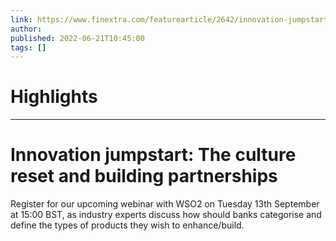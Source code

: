 ```yaml
---
link: https://www.finextra.com/featurearticle/2642/innovation-jumpstart-the-culture-reset-and-building-partnerships?utm_medium=rssfinextra&utm_source=finextrafeed
author: 
published: 2022-06-21T10:45:00
tags: []
---
```

# Highlights


---
# Innovation jumpstart: The culture reset and building partnerships
Register for our upcoming webinar with WSO2 on Tuesday 13th September at 15:00 BST, as industry experts discuss how should banks categorise and define the types of products they wish to enhance/build.